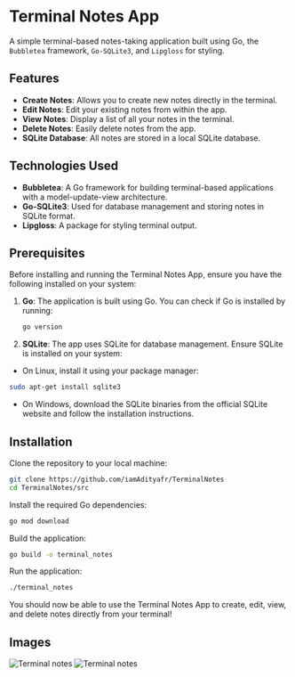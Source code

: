 # Terminal Notes App

A simple terminal-based notes-taking application built using Go, the `Bubbletea` framework, `Go-SQLite3`, and `Lipgloss` for styling.

## Features

- **Create Notes**: Allows you to create new notes directly in the terminal.
- **Edit Notes**: Edit your existing notes from within the app.
- **View Notes**: Display a list of all your notes in the terminal.
- **Delete Notes**: Easily delete notes from the app.
- **SQLite Database**: All notes are stored in a local SQLite database.

## Technologies Used

- **Bubbletea**: A Go framework for building terminal-based applications with a model-update-view architecture.
- **Go-SQLite3**: Used for database management and storing notes in SQLite format.
- **Lipgloss**: A package for styling terminal output.

## Prerequisites

Before installing and running the Terminal Notes App, ensure you have the following installed on your system:

1. **Go**: The application is built using Go. You can check if Go is installed by running:
   ```bash
   go version
2. **SQLite**: The app uses SQLite for database management. Ensure SQLite is installed on your system:
* On Linux, install it using your package manager:

```bash
sudo apt-get install sqlite3
```
* On Windows, download the SQLite binaries from the official SQLite website and follow the installation instructions.

## Installation
Clone the repository to your local machine:

```bash
git clone https://github.com/iamAdityafr/TerminalNotes
cd TerminalNotes/src
```
Install the required Go dependencies:

```bash
go mod download
```

Build the application:

```bash
go build -o terminal_notes
```
Run the application:

```bash
./terminal_notes
```

You should now be able to use the Terminal Notes App to create, edit, view, and delete notes directly from your terminal!

## Images
![Terminal notes]([C:\Users\royal\OneDrive\Pictures\Screenshots\ig1](https://github.com/iamAdityafr/TerminalNotes/blob/main/ig1.png?raw=true))
![Terminal notes]([C:\Users\royal\OneDrive\Pictures\Screenshots\ig2](https://github.com/iamAdityafr/TerminalNotes/blob/main/ig2.png?raw=true))

